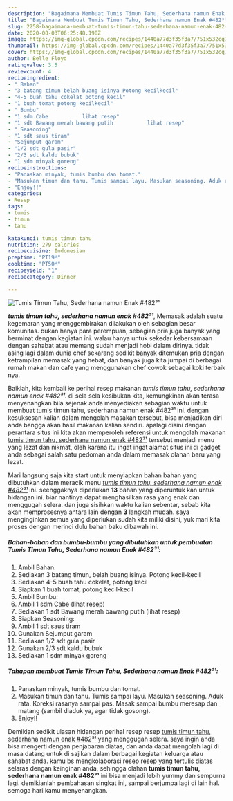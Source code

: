 ```yaml
---
description: "Bagaimana Membuat Tumis Timun Tahu, Sederhana namun Enak #482³¹ Lezat"
title: "Bagaimana Membuat Tumis Timun Tahu, Sederhana namun Enak #482³¹ Lezat"
slug: 2258-bagaimana-membuat-tumis-timun-tahu-sederhana-namun-enak-482-lezat
date: 2020-08-03T06:25:48.198Z
image: https://img-global.cpcdn.com/recipes/1440a77d3f35f3a7/751x532cq70/tumis-timun-tahu-sederhana-namun-enak-482-foto-resep-utama.jpg
thumbnail: https://img-global.cpcdn.com/recipes/1440a77d3f35f3a7/751x532cq70/tumis-timun-tahu-sederhana-namun-enak-482-foto-resep-utama.jpg
cover: https://img-global.cpcdn.com/recipes/1440a77d3f35f3a7/751x532cq70/tumis-timun-tahu-sederhana-namun-enak-482-foto-resep-utama.jpg
author: Belle Floyd
ratingvalue: 3.5
reviewcount: 4
recipeingredient:
- " Bahan"
- "3 batang timun belah buang isinya Potong kecilkecil"
- "4-5 buah tahu cokelat potong kecil"
- "1 buah tomat potong kecilkecil"
- " Bumbu"
- "1 sdm Cabe           lihat resep"
- "1 sdt Bawang merah bawang putih           lihat resep"
- " Seasoning"
- "1 sdt saus tiram"
- "Sejumput garam"
- "1/2 sdt gula pasir"
- "2/3 sdt kaldu bubuk"
- "1 sdm minyak goreng"
recipeinstructions:
- "Panaskan minyak, tumis bumbu dan tomat."
- "Masukan timun dan tahu. Tumis sampai layu. Masukan seasoning. Aduk rata. Koreksi rasanya sampai pas. Masak sampai bumbu meresap dan matang (sambil diaduk ya, agar tidak gosong)."
- "Enjoy!!"
categories:
- Resep
tags:
- tumis
- timun
- tahu

katakunci: tumis timun tahu 
nutrition: 279 calories
recipecuisine: Indonesian
preptime: "PT19M"
cooktime: "PT50M"
recipeyield: "1"
recipecategory: Dinner

---
```



![Tumis Timun Tahu, Sederhana namun Enak #482³¹](https://img-global.cpcdn.com/recipes/1440a77d3f35f3a7/751x532cq70/tumis-timun-tahu-sederhana-namun-enak-482-foto-resep-utama.jpg)

<b><i>tumis timun tahu, sederhana namun enak #482³¹</i></b>, Memasak adalah suatu kegemaran yang menggembirakan dilakukan oleh sebagian besar komunitas. bukan hanya para perempuan, sebagian pria juga banyak yang berminat dengan kegiatan ini. walau hanya untuk sekedar kebersamaan dengan sahabat atau memang sudah menjadi hobi dalam dirinya. tidak asing lagi dalam dunia chef sekarang sedikit banyak ditemukan pria dengan ketrampilan memasak yang hebat, dan banyak juga kita jumpai di berbagai rumah makan dan cafe yang menggunakan chef cowok sebagai koki terbaik nya.

Baiklah, kita kembali ke perihal resep makanan <i>tumis timun tahu, sederhana namun enak #482³¹</i>. di sela sela kesibukan kita, kemungkinan akan terasa menyenangkan bila sejenak anda menyediakan sebagian waktu untuk membuat tumis timun tahu, sederhana namun enak #482³¹ ini. dengan kesuksesan kalian dalam mengolah masakan tersebut, bisa menjadikan diri anda bangga akan hasil makanan kalian sendiri. apalagi disini dengan perantara situs ini kita akan memperoleh referensi untuk mengolah makanan <u>tumis timun tahu, sederhana namun enak #482³¹</u> tersebut menjadi menu yang lezat dan nikmat, oleh karena itu ingat ingat alamat situs ini di gadget anda sebagai salah satu pedoman anda dalam memasak olahan baru yang lezat.




Mari langsung saja kita start untuk menyiapkan bahan bahan yang dibutuhkan dalam meracik menu <u><i>tumis timun tahu, sederhana namun enak #482³¹</i></u> ini. seenggaknya diperlukan <b>13</b> bahan yang diperuntuk kan untuk hidangan ini. biar nantinya dapat menghasilkan rasa yang enak dan menggugah selera. dan juga sisihkan waktu kalian sebentar, sebab kita akan memprosesnya antara lain dengan <b>3</b> langkah mudah. saya menginginkan semua yang diperlukan sudah kita miliki disini, yuk mari kita proses dengan merinci dulu bahan baku dibawah ini.

<!--inarticleads1-->

##### Bahan-bahan dan bumbu-bumbu yang dibutuhkan untuk pembuatan Tumis Timun Tahu, Sederhana namun Enak #482³¹:

1. Ambil  Bahan:
1. Sediakan 3 batang timun, belah buang isinya. Potong kecil-kecil
1. Sediakan 4-5 buah tahu cokelat, potong kecil
1. Siapkan 1 buah tomat, potong kecil-kecil
1. Ambil  Bumbu:
1. Ambil 1 sdm Cabe           (lihat resep)
1. Sediakan 1 sdt Bawang merah bawang putih           (lihat resep)
1. Siapkan  Seasoning:
1. Ambil 1 sdt saus tiram
1. Gunakan Sejumput garam
1. Sediakan 1/2 sdt gula pasir
1. Gunakan 2/3 sdt kaldu bubuk
1. Sediakan 1 sdm minyak goreng




<!--inarticleads2-->

##### Tahapan membuat Tumis Timun Tahu, Sederhana namun Enak #482³¹:

1. Panaskan minyak, tumis bumbu dan tomat.
1. Masukan timun dan tahu. Tumis sampai layu. Masukan seasoning. Aduk rata. Koreksi rasanya sampai pas. Masak sampai bumbu meresap dan matang (sambil diaduk ya, agar tidak gosong).
1. Enjoy!!




Demikian sedikit ulasan hidangan perihal resep resep <u>tumis timun tahu, sederhana namun enak #482³¹</u> yang menggugah selera. saya ingin anda bisa mengerti dengan penjabaran diatas, dan anda dapat mengolah lagi di masa datang untuk di sajikan dalam berbagai kegiatan keluarga atau sahabat anda. kamu bs mengkolaborasi resep resep yang tertulis diatas selaras dengan keinginan anda, sehingga olahan <b>tumis timun tahu, sederhana namun enak #482³¹</b> ini bisa menjadi lebih yummy dan sempurna lagi. demikianlah pembahasan singkat ini, sampai berjumpa lagi di lain hal. semoga hari kamu menyenangkan.
